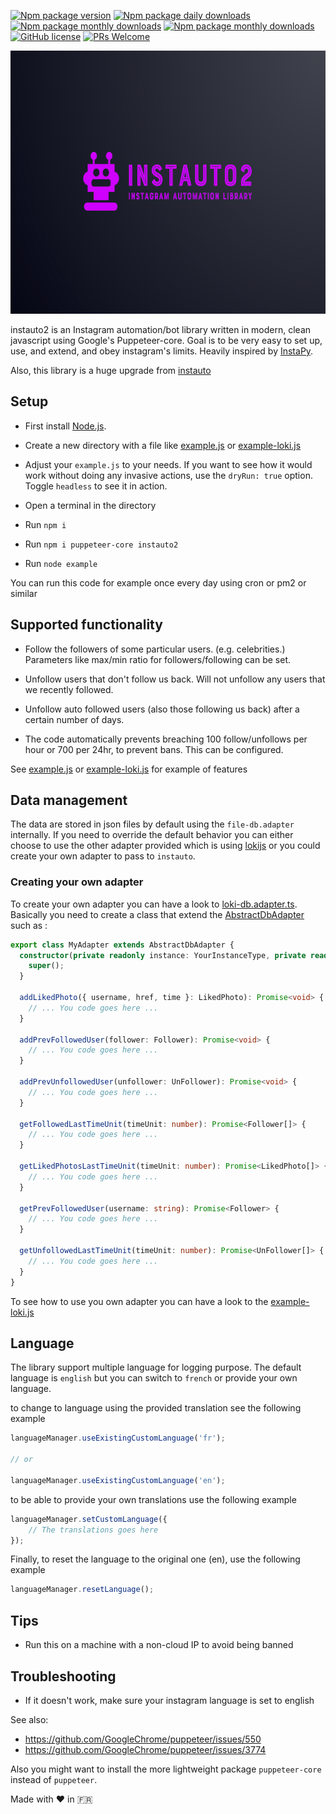 [![Npm package version](https://badgen.net/npm/v/instauto2)](https://npmjs.com/package/instauto2)
[![Npm package daily downloads](https://badgen.net/npm/dd/instauto2)](https://npmjs.com/package/instauto2)
[![Npm package monthly downloads](https://badgen.net/npm/dm/instauto2)](https://npmjs.com/package/instauto2)
[![Npm package monthly downloads](https://badgen.net/npm/dy/instauto2)](https://npmjs.com/package/instauto2)
[![GitHub license](https://img.shields.io/github/license/Naereen/StrapDown.js.svg)](https://github.com/adrien2p/instauto2/blob/main/LICENCE)
[![PRs Welcome](https://img.shields.io/badge/PRs-welcome-brightgreen.svg?style=flat-square)](http://makeapullrequest.com)

<p align="center">
  <img width="641" height="421" src=".github/logo/logo.png">
</p>

instauto2 is an Instagram automation/bot library written in modern, clean javascript using Google's Puppeteer-core. Goal is to be very easy to set up, use, and extend, and obey instagram's limits. Heavily inspired by [InstaPy](https://github.com/timgrossmann/InstaPy).

Also, this library is a huge upgrade from [instauto](https://github.com/mifi/instauto)

## Setup

- First install [Node.js](https://nodejs.org/en/).

- Create a new directory with a file like [example.js](https://github.com/adrien2p/instauto2/blob/main/example.js)
 or [example-loki.js](https://github.com/adrien2p/instauto2/blob/main/example-loki.js)

- Adjust your `example.js` to your needs. If you want to see how it would work without doing any invasive actions, use the `dryRun: true` option. Toggle `headless` to see it in action.

- Open a terminal in the directory

- Run `npm i`

- Run `npm i puppeteer-core instauto2`

- Run `node example`

You can run this code for example once every day using cron or pm2 or similar

## Supported functionality

- Follow the followers of some particular users. (e.g. celebrities.) Parameters like max/min ratio for followers/following can be set.

- Unfollow users that don't follow us back. Will not unfollow any users that we recently followed.

- Unfollow auto followed users (also those following us back) after a certain number of days.

- The code automatically prevents breaching 100 follow/unfollows per hour or 700 per 24hr, to prevent bans. This can be configured.

See [example.js](https://github.com/adrien2p/instauto2/blob/main/example.js) or [example-loki.js](https://github.com/adrien2p/instauto2/blob/main/example-loki.js) for example of features

## Data management

The data are stored in json files by default using the `file-db.adapter` internally.
If you need to override the default behavior you can either choose to use the other adapter provided which is using 
[lokijs](https://github.com/techfort/LokiJS) or you could create your own adapter to pass to `instauto`.

### Creating your own adapter

To create your own adapter you can have a look to [loki-db.adapter.ts](https://github.com/adrien2p/instauto2/blob/main/src/core/db_adapters/loki-db.adapter.ts).
Basically you need to create a class that extend the [AbstractDbAdapter](https://github.com/adrien2p/instauto2/blob/main/src/core/db_adapters/abstract-db.adapter.ts) 
such as :

```typescript
export class MyAdapter extends AbstractDbAdapter {
  constructor(private readonly instance: YourInstanceType, private readonly logger: LiteLogger) {
    super();
  }

  addLikedPhoto({ username, href, time }: LikedPhoto): Promise<void> {
    // ... You code goes here ...
  }

  addPrevFollowedUser(follower: Follower): Promise<void> {
    // ... You code goes here ...  
  }

  addPrevUnfollowedUser(unfollower: UnFollower): Promise<void> {
    // ... You code goes here ...
  }

  getFollowedLastTimeUnit(timeUnit: number): Promise<Follower[]> {
    // ... You code goes here ...
  }

  getLikedPhotosLastTimeUnit(timeUnit: number): Promise<LikedPhoto[]> {
    // ... You code goes here ...
  }

  getPrevFollowedUser(username: string): Promise<Follower> {
    // ... You code goes here ...
  }

  getUnfollowedLastTimeUnit(timeUnit: number): Promise<UnFollower[]> {
    // ... You code goes here ...
  }
}
```

To see how to use you own adapter you can have a look to the [example-loki.js](https://github.com/adrien2p/instauto2/blob/main/example-loki.js)

## Language

The library support multiple language for logging purpose.
The default language is `english` but you can switch to `french` or provide your own language.

to change to language using the provided translation see the following example

```typescript
languageManager.useExistingCustomLanguage('fr');

// or

languageManager.useExistingCustomLanguage('en');
```

to be able to provide your own translations use the following example

```typescript
languageManager.setCustomLanguage({
    // The translations goes here
});
```
Finally, to reset the language to the original one (en), use the following example

```typescript
languageManager.resetLanguage();
```

## Tips

- Run this on a machine with a non-cloud IP to avoid being banned

## Troubleshooting

- If it doesn't work, make sure your instagram language is set to english

See also:
- https://github.com/GoogleChrome/puppeteer/issues/550
- https://github.com/GoogleChrome/puppeteer/issues/3774

Also you might want to install the more lightweight package `puppeteer-core` instead of `puppeteer`.

Made with ❤️ in 🇫🇷